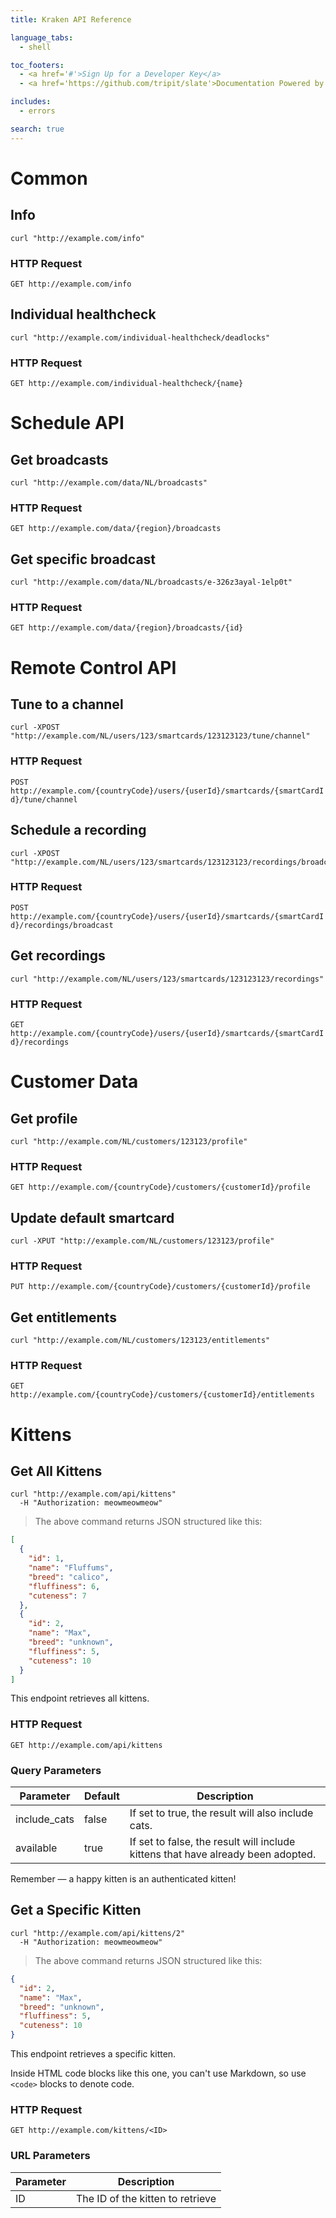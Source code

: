 ```yaml
---
title: Kraken API Reference

language_tabs:
  - shell

toc_footers:
  - <a href='#'>Sign Up for a Developer Key</a>
  - <a href='https://github.com/tripit/slate'>Documentation Powered by Slate</a>

includes:
  - errors

search: true
---
```


# Common

## Info

```shell
curl "http://example.com/info"
```

### HTTP Request

`GET http://example.com/info`

## Individual healthcheck

```shell
curl "http://example.com/individual-healthcheck/deadlocks"
```

### HTTP Request

`GET http://example.com/individual-healthcheck/{name}`

# Schedule API

## Get broadcasts

```shell
curl "http://example.com/data/NL/broadcasts"
```

### HTTP Request

`GET http://example.com/data/{region}/broadcasts`

## Get specific broadcast

```shell
curl "http://example.com/data/NL/broadcasts/e-326z3ayal-1elp0t"
```

### HTTP Request

`GET http://example.com/data/{region}/broadcasts/{id}`

# Remote Control API

## Tune to a channel

```shell
curl -XPOST "http://example.com/NL/users/123/smartcards/123123123/tune/channel"
```

### HTTP Request

`POST http://example.com/{countryCode}/users/{userId}/smartcards/{smartCardId}/tune/channel`

## Schedule a recording

```shell
curl -XPOST "http://example.com/NL/users/123/smartcards/123123123/recordings/broadcast"
```

### HTTP Request

`POST http://example.com/{countryCode}/users/{userId}/smartcards/{smartCardId}/recordings/broadcast`

## Get recordings

```shell
curl "http://example.com/NL/users/123/smartcards/123123123/recordings"
```

### HTTP Request

`GET http://example.com/{countryCode}/users/{userId}/smartcards/{smartCardId}/recordings`

# Customer Data

## Get profile

```shell
curl "http://example.com/NL/customers/123123/profile"
```

### HTTP Request

`GET http://example.com/{countryCode}/customers/{customerId}/profile`

## Update default smartcard

```shell
curl -XPUT "http://example.com/NL/customers/123123/profile"
```

### HTTP Request

`PUT http://example.com/{countryCode}/customers/{customerId}/profile`

## Get entitlements

```shell
curl "http://example.com/NL/customers/123123/entitlements"
```

### HTTP Request

`GET http://example.com/{countryCode}/customers/{customerId}/entitlements`

# Kittens

## Get All Kittens

```shell
curl "http://example.com/api/kittens"
  -H "Authorization: meowmeowmeow"
```

> The above command returns JSON structured like this:

```json
[
  {
    "id": 1,
    "name": "Fluffums",
    "breed": "calico",
    "fluffiness": 6,
    "cuteness": 7
  },
  {
    "id": 2,
    "name": "Max",
    "breed": "unknown",
    "fluffiness": 5,
    "cuteness": 10
  }
]
```

This endpoint retrieves all kittens.

### HTTP Request

`GET http://example.com/api/kittens`

### Query Parameters

Parameter | Default | Description
--------- | ------- | -----------
include_cats | false | If set to true, the result will also include cats.
available | true | If set to false, the result will include kittens that have already been adopted.

<aside class="success">
Remember — a happy kitten is an authenticated kitten!
</aside>

## Get a Specific Kitten

```shell
curl "http://example.com/api/kittens/2"
  -H "Authorization: meowmeowmeow"
```

> The above command returns JSON structured like this:

```json
{
  "id": 2,
  "name": "Max",
  "breed": "unknown",
  "fluffiness": 5,
  "cuteness": 10
}
```

This endpoint retrieves a specific kitten.

<aside class="warning">Inside HTML code blocks like this one, you can't use Markdown, so use <code>&lt;code&gt;</code> blocks to denote code.</aside>

### HTTP Request

`GET http://example.com/kittens/<ID>`

### URL Parameters

Parameter | Description
--------- | -----------
ID | The ID of the kitten to retrieve

